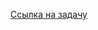 [Ссылка на задачу](https://leetcode.com/problems/boats-to-save-people/description/?envType=daily-question&envId=2024-05-04)